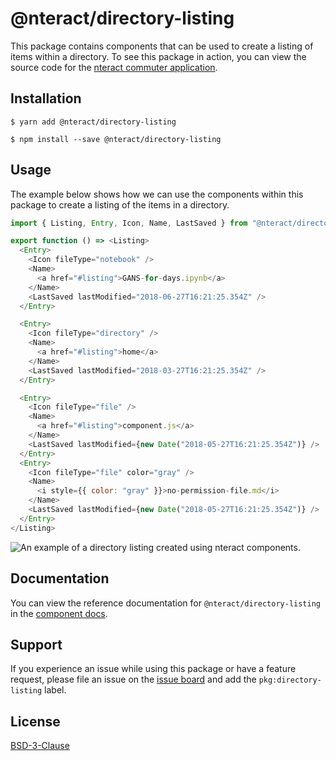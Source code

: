 # @nteract/directory-listing

This package contains components that can be used to create a listing of items within a directory. To see this package in action, you can view the source code for the [nteract commuter application](https://github.com/nteract/commuter).

## Installation

```
$ yarn add @nteract/directory-listing
```

```
$ npm install --save @nteract/directory-listing
```

## Usage

The example below shows how we can use the components within this package to create a listing of the items in a directory.

```javascript
import { Listing, Entry, Icon, Name, LastSaved } from "@nteract/directory-listing";

export function () => <Listing>
  <Entry>
    <Icon fileType="notebook" />
    <Name>
      <a href="#listing">GANS-for-days.ipynb</a>
    </Name>
    <LastSaved lastModified="2018-06-27T16:21:25.354Z" />
  </Entry>

  <Entry>
    <Icon fileType="directory" />
    <Name>
      <a href="#listing">home</a>
    </Name>
    <LastSaved lastModified="2018-03-27T16:21:25.354Z" />
  </Entry>

  <Entry>
    <Icon fileType="file" />
    <Name>
      <a href="#listing">component.js</a>
    </Name>
    <LastSaved lastModified={new Date("2018-05-27T16:21:25.354Z")} />
  </Entry>
  <Entry>
    <Icon fileType="file" color="gray" />
    <Name>
      <i style={{ color: "gray" }}>no-permission-file.md</i>
    </Name>
    <LastSaved lastModified={new Date("2018-05-27T16:21:25.354Z")} />
  </Entry>
</Listing>
```

![An example of a directory listing created using nteract components.](https://cldup.com/GEhOFUTvAN.png)

## Documentation

You can view the reference documentation for `@nteract/directory-listing` in the [component docs](https://components.nteract.io/#nteractdirectory-listing).

## Support

If you experience an issue while using this package or have a feature request, please file an issue on the [issue board](https://github.com/nteract/nteract/issues/new/choose) and add the `pkg:directory-listing` label.

## License

[BSD-3-Clause](https://choosealicense.com/licenses/bsd-3-clause/)
